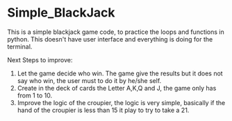 # Simple_BlackJack
This is a simple blackjack game code, to practice the loops and functions in python. This doesn't have user interface and everything is doing for the terminal.

Next Steps to improve:

1. Let the game decide who win. The game give the results but it does not say who win, the user must to do it by he/she self.
2. Create in the deck of cards  the Letter A,K,Q and J, the game only has from 1 to 10.
3. Improve the logic of the croupier, the logic is very simple, basically if the hand of the croupier is less than 15 it play to try to take a 21. 
